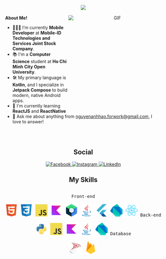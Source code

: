 <p align="center">
  <a href="https://github.com/DenverCoder1/readme-typing-svg"><img src="https://readme-typing-svg.herokuapp.com?font=Time+New+Roman&color=cyan&size=30&center=true&vCenter=true&width=600&height=100&lines=Hi,+I'm+Nguyen+Anh+Hao..,;I'm+a+Mobile+Developer..&hearts;++;Always+Exploring+New+Technologies..,;Computer+Science+Student"></a>
</p>

<a target="_blank" align="center">
  <img align="right"top="500" height="300" width="300" alt="GIF" src="https://media2.giphy.com/media/v1.Y2lkPTc5MGI3NjExcG50c2w2b2w2OHdraDF6dHZpbXo1N3NxeHhnemFnZXNmNDYwdHdvNCZlcD12MV9pbnRlcm5hbF9naWZfYnlfaWQmY3Q9Zw/bGgsc5mWoryfgKBx1u/giphy.gif">
</a>

**About Me!**

- 👨🏽‍💻 I’m currently **Mobile Developer** at **Mobile-ID Technologies and Services Joint Stock Company**.
- 📚 I'm a **Computer Science** student at **Ho Chi Minh City Open University**.
- 🛠️ My primary language is **Kotlin**, and I specialize in **Jetpack Compose** to build modern, native Android apps.
- 🌱 I'm currently learning **ReactJS** and **ReactNative**
- 💬 Ask me about anything from [nguyenanhhao.forwork@gmail.com](mailto:nguyenanhhao.forwork@gmail.com), I love to answer!

<br><br>
## <div align="center">Social</div>
<div align="center">
  <a href="https://www.facebook.com/anhhao111203">
    <img src="https://img.shields.io/badge/Facebook-1877F2?style=for-the-badge&logo=facebook&logoColor=white" alt="Facebook">
  </a>
  <a href="https://www.instagram.com/nahnw_haoo/">
    <img src="https://img.shields.io/badge/Instagram-E4405F?style=for-the-badge&logo=instagram&logoColor=white" alt="Instagram">
  </a>
  <a href="https://www.linkedin.com/in/anhhao111203/">
    <img src="https://img.shields.io/badge/LinkedIn-0A66C2?style=for-the-badge&logo=linkedin&logoColor=white" alt="LinkedIn">
  </a>
</div>

## <div align="center">My Skills</div>
<p style="display: inline-block;" align="center">
  <kbd>
    <kbd>Front-end</kbd>
    <br>
    <br>
    <img width="40px" src="https://github.com/devicons/devicon/blob/v2.16.0/icons/html5/html5-original.svg" /> 
    <img width="40px" src="https://github.com/devicons/devicon/blob/v2.16.0/icons/css3/css3-original.svg" /> 
    <img width="40px" src="https://github.com/devicons/devicon/blob/v2.16.0/icons/javascript/javascript-original.svg" />
    <img width="40px" src="https://github.com/devicons/devicon/blob/v2.16.0/icons/kotlin/kotlin-original.svg" />
    <img width="40px" src="https://github.com/devicons/devicon/blob/v2.16.0/icons/jetpackcompose/jetpackcompose-original.svg" />
    <img width="40px" src="https://github.com/devicons/devicon/blob/v2.16.0/icons/java/java-original.svg" />
    <img width="40px" src="https://github.com/devicons/devicon/blob/v2.16.0/icons/flutter/flutter-original.svg" />
    <img width="40px" src="https://github.com/devicons/devicon/blob/v2.16.0/icons/dart/dart-original.svg" />
    <img width="40px" src="https://github.com/devicons/devicon/blob/v2.16.0/icons/react/react-original.svg" />
  </kbd>

  <kbd>
    <kbd>Back-end</kbd>
    <br>
    <br>
    <img width="40px" src="https://github.com/devicons/devicon/blob/v2.16.0/icons/python/python-original.svg" /> 
    <img width="40px" src="https://github.com/devicons/devicon/blob/v2.16.0/icons/javascript/javascript-original.svg" />
    <img width="40px" src="https://github.com/devicons/devicon/blob/v2.16.0/icons/kotlin/kotlin-original.svg" /> 
    <img width="40px" src="https://github.com/devicons/devicon/blob/v2.16.0/icons/java/java-original.svg" />
    <img width="40px" src="https://github.com/devicons/devicon/blob/v2.16.0/icons/dart/dart-original.svg" />
  </kbd>

  <kbd>
    <kbd>Database</kbd>
    <br>
    <br>
    <img width="40px" src="https://github.com/devicons/devicon/blob/v2.16.0/icons/microsoftsqlserver/microsoftsqlserver-original.svg" /> 
    <img width="40px" src="https://github.com/devicons/devicon/blob/v2.16.0/icons/firebase/firebase-original.svg" />
  </kbd>
